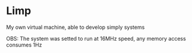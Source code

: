 # Limp

My own virtual machine, able to develop simply systems

OBS: The system was setted to run at 16MHz speed, any memory access consumes 1Hz
